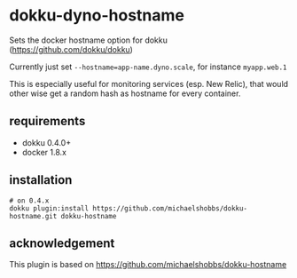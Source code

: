 # dokku-dyno-hostname

Sets the docker hostname option for dokku (https://github.com/dokku/dokku)

Currently just set `--hostname=app-name.dyno.scale`, for instance `myapp.web.1`

This is especially useful for monitoring services (esp. New Relic), that would other wise get a random hash as hostname for every container.


## requirements

- dokku 0.4.0+
- docker 1.8.x


## installation

```shell
# on 0.4.x
dokku plugin:install https://github.com/michaelshobbs/dokku-hostname.git dokku-hostname
```

## acknowledgement
This plugin is based on https://github.com/michaelshobbs/dokku-hostname
